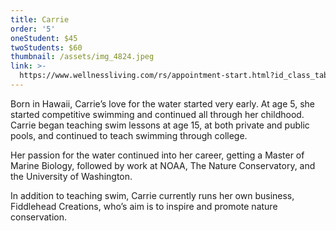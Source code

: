 ```yaml
---
title: Carrie
order: '5'
oneStudent: $45
twoStudents: $60
thumbnail: /assets/img_4824.jpeg
link: >-
  https://www.wellnessliving.com/rs/appointment-start.html?id_class_tab=3&id_mode=1&k_business=248418&k_class_tab=15760&k_service=95025
---
```

Born in Hawaii, Carrie’s love for the water started very early. At age 5, she started competitive swimming and continued all through her childhood. Carrie began teaching swim lessons at age 15, at both private and public pools, and continued to teach swimming through college. 

Her passion for the water continued into her career, getting a Master of Marine Biology, followed by work at NOAA, The Nature Conservatory, and the University of Washington. 

In addition to teaching swim, Carrie currently runs her own business, Fiddlehead Creations, who’s aim is to inspire and promote nature conservation.
